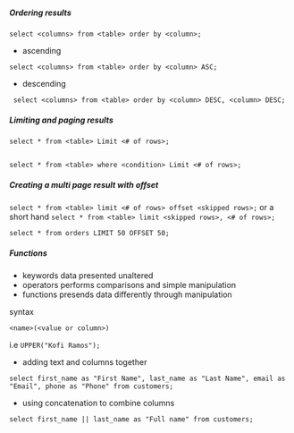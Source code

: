 ##### Ordering results

`select <columns> from <table> order by <column>;`


- ascending


```
select <columns> from <table> order by <column> ASC;
```

- descending 


```
 select <columns> from <table> order by <column> DESC, <column> DESC;
```

##### Limiting and paging results


```
select * from <table> Limit <# of rows>;


select * from <table> where <condition> Limit <# of rows>;

```
 

##### Creating a multi page result with offset

`select * from <table> limit <# of rows> offset <skipped rows>;` or a short hand 
`select * from <table> limit <skipped rows>, <# of rows>;`

```
select * from orders LIMIT 50 OFFSET 50;

```

##### Functions 

- keywords data presented unaltered
- operators performs comparisons and simple manipulation
- functions presends data differently through manipulation

syntax

`<name>(<value or column>)`

i.e `UPPER("Kofi Ramos");`

- adding text and columns together 

```
select first_name as "First Name", last_name as "Last Name", email as "Email", phone as "Phone" from customers;
```

- using concatenation to combine columns

```
select first_name || last_name as "Full name" from customers;
``` 
